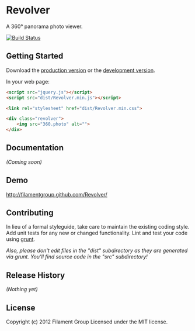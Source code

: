 # Revolver

A 360° panorama photo viewer.

[![Build Status](https://secure.travis-ci.org/filamentgroup/Revolver.png)](http://travis-ci.org/filamentgroup/Revolver)

## Getting Started
Download the [production version][min] or the [development version][max].

[min]: https://raw.github.com/filamentgroup/Revolver/master/dist/Revolver.min.js
[max]: https://raw.github.com/filamentgroup/Revolver/master/dist/Revolver.js

In your web page:

```html
<script src="jquery.js"></script>
<script src="dist/Revolver.min.js"></script>

<link rel="stylesheet" href="dist/Revolver.min.css">

<div class="revolver">
    <img src="360.photo" alt="">
</div>
```

## Documentation
_(Coming soon)_

## Demo
<a href="http://filamentgroup.github.com/Revolver/">http://filamentgroup.github.com/Revolver/</a>

## Contributing
In lieu of a formal styleguide, take care to maintain the existing coding style. Add unit tests for any new or changed functionality. Lint and test your code using [grunt](https://github.com/cowboy/grunt).

_Also, please don't edit files in the "dist" subdirectory as they are generated via grunt. You'll find source code in the "src" subdirectory!_

## Release History
_(Nothing yet)_

## License
Copyright (c) 2012 Filament Group
Licensed under the MIT license.
